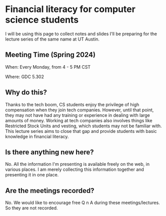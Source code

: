 # Financial literacy for computer science students

I will be using this page to collect notes and slides I'll be preparing for the lecture series of the same name at UT Austin. 

## Meeting Time (Spring 2024)

When: Every Monday, from 4 - 5 PM CST

Where: GDC 5.302

## Why do this?

Thanks to the tech boom, CS students enjoy the privilege of high compensation when they join tech companies. 
However, until that point, they may not have had any training or experience in dealing with large amounts of money. 
Working at tech companies also involves things like Restricted Stock Units and vesting, which students may not be familiar with.
This lecture series aims to close that gap and provide students with basic knowledge in financial literacy. 

## Is there anything new here?

No. All the information I'm presenting is available freely on the web, in various places.
I am merely collecting this information together and presenting it in one place. 

## Are the meetings recorded?

No. We would like to encourage free Q n A during these meetings/lectures. So they are not recorded. 

